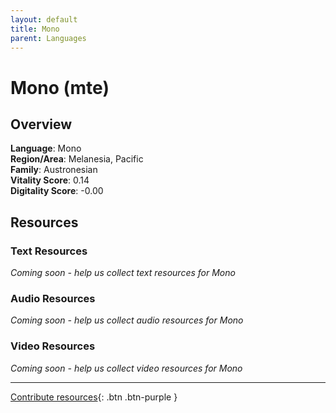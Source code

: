 ```yaml
---
layout: default
title: Mono
parent: Languages
---
```


# Mono (mte)

## Overview

**Language**: Mono  
**Region/Area**: Melanesia, Pacific  
**Family**: Austronesian  
**Vitality Score**: 0.14  
**Digitality Score**: -0.00  

## Resources

### Text Resources
*Coming soon - help us collect text resources for Mono*

### Audio Resources
*Coming soon - help us collect audio resources for Mono*

### Video Resources
*Coming soon - help us collect video resources for Mono*

---

[Contribute resources](https://fairtrain.github.io/){: .btn .btn-purple }
